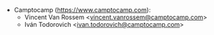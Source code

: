 - Camptocamp (<https://www.camptocamp.com>):
  - Vincent Van Rossem \<<vincent.vanrossem@camptocamp.com>\>
  - Iván Todorovich \<<ivan.todorovich@camptocamp.com>\>
